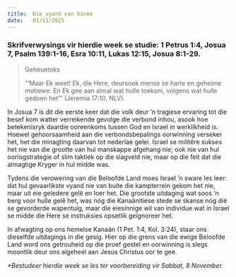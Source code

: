 ```yaml
---
title:  Die vyand van binne
date:   01/11/2025
---
```


### Skrifverwysings vir hierdie week se studie: 1 Petrus 1:4, Josua 7, Psalm 139:1-16, Esra 10:11, Lukas 12:15, Josua 8:1-29.


> <p>Geheueteks</p>
> “‘Maar Ek weet! Ek, die Here, deursoek mense se harte en geheime motiewe. En Ek gee aan almal wat hulle toekom, volgens wat hulle gedoen het’” (Jeremia 17:10, NLV).

In Josua 7 is dit die eerste keer dat die volk deur ’n tragiese ervaring tot die besef kom watter verreikende gevolge die verbond inhou, asook hoe betekenisryk daardie ooreenkoms tussen God en Israel in werklikheid is. Hoewel gehoorsaamheid aan die verbondsbepalings oorwinning verseker het, het die minagting daarvan tot nederlae gelei. Israel se militêre sukses het nie van die grootte van hul manskappe afgehang nie; ook nie van hul oorlogstrategie of slim taktiek op die slagveld nie, maar op die feit dat die almagtige Kryger in hul midde was.

Tydens die verowering van die Beloofde Land moes Israel ’n sware les leer: dat hul gevaarlikste vyand nie van buite die kampterrein gekom het nie, maar uit eie geledere gelê en loer het. Die grootste uitdaging wat soos ’n berg voor hulle gelê het, was nóg die Kanaänitiese stede se skanse nóg dié se gevorderde wapentuig, maar die eiesinnige wil van individue wat in Israel se midde die Here se instruksies opsetlik geïgnoreer het.

In afwagting op ons hemelse Kanaän (1 Pet. 1:4, Kol. 3:24), staar ons dieselfde uitdagings in die gesig. Hier op die grens van die ewige Beloofde Land word ons getrouheid op die proef gestel en oorwinning is slegs moontlik deur ons algeheel aan Jesus Christus oor te gee.

_*Bestudeer hierdie week se les ter voorbereiding vir Sabbat, 8 November._